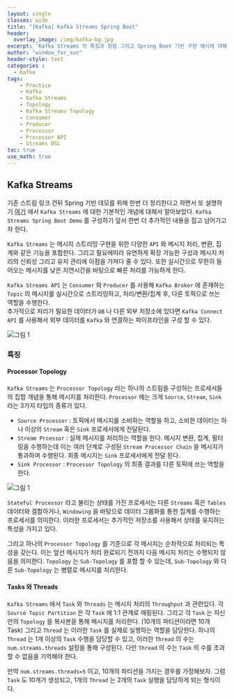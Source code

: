 ```yaml
--- 
layout: single
classes: wide
title: "[Kafka] Kafka Streams Spring Boot"
header:
  overlay_image: /img/kafka-bg.jpg
excerpt: 'Kafka Streams 의 특징과 장점 그리고 Spring Boot 기반 구현 예시에 대해 알아보자'
author: "window_for_sun"
header-style: text
categories :
  - Kafka
tags:
    - Practice
    - Kafka
    - Kafka Streams
    - Topology
    - Kafka Streams Topology
    - Consumer
    - Producer
    - Processor
    - Processor API
    - Streams DSL
toc: true
use_math: true
---  
```


## Kafka Streams
기존 스트림 링크 건뒤 Spring 기반 데모를 위해 한번 더 정리한다고 하면서 또 설명하기
[여기]() 
에서 `Kafka Streams` 에 대한 기본적인 개념에 대해서 알아보았다. 
`Kafka Streams Spring Boot Demo` 를 구성하기 앞서 한번 더 추가적인 내용을 집고 넘어가고자 한다.  

`Kafka Streams` 는 메시지 스트리밍 구현을 위한 다양한 `API` 와 메시지 처리, 변환, 집계와 같은 기능을 포함한다. 
그리고 필요에따라 유연하게 확장 가능한 구성과 메시지 처리의 신뢰성 그리고 유지 관리에 이점을 가져다 줄 수 있다. 
또한 실시간으로 무한히 들어오는 메시지를 낮은 지연시간을 바탕으로 빠른 처리를 가능하게 한다.

`Kafka Streams API` 는 `Consumer` 와 `Producer` 를 사용해 `Kafka Broker` 에 존재하는 `Topic` 의 메시지를
실시간으로 스트리밍하고, 처리/변환/집계 후, 다른 토픽으로 쓰는 역할을 수행한다.  
추가적으로 처리가 필요한 데이터가 `DB` 나 다른 외부 저장소에 있다면 `Kafka Connect API` 를 사용해서 외부 데이터를 `Kafka` 와 연결하는 파이프라인을 구성 할 수 있다.   

![그림 1]({{site.baseurl}}/img/kafka/kafka-streams-spring-boot-1.drawio.png)



### 특징

#### Processor Topology
`Kafka Streams` 는 `Processor Topology` 라는
하나의 스트림을 구성하는 프로세서들의 집합 개념을 통해 메시지를 처리한다.
`Processor` 에는 크게 `Source`, `Stream`, `Sink` 라는 3가지 타입의 종류가 있다.

- `Source Processor` : 토픽에서 메시지를 소비하는 역할을 하고, 소비한 데이터는 하나 이상의 `Stream` 혹은 `Sink` 프로세서에게 전달된다.
- `Stream Prcessor` : 실제 메시지를 처리하는 역할을 한다. 메시지 변환, 집계, 필터링을 수행하는데 이는 여러 단계로 구성된 `Stream Processor Chain` 을 메시지가 통과하며 수행된다. 최종 메시지는 `Sink` 프로세서에게 전달 된다.
- `Sink Processor` : `Processor Topology` 의 최종 결과를 다른 토픽에 쓰는 역할을 한다.

![그림 1]({{site.baseurl}}/img/kafka/kafka-streams-spring-boot-2.drawio.png)


`Stateful Processor` 라고 불리는 상태를 가진 프로세서는 다른 `Streams` 혹은 `Tables` 데이터와 결합하거나,
`Windowing` 을 바탕으로 데이터 그룹화를 통한 집계를 수행하는 프로세서를 의미한다.
이러한 프로세서는 추가적인 저장소를 사용해서 상태를 유지하는 특성을 가지고 있다.

그리고 하나의 `Processor Topology` 를 기준으로 각 메시지는 순차적으로 처리되는 특성을 갖는다.
이는 앞선 메시지가 처리 완료되기 전까지 다음 메시지 처리는 수행되지 않음을 의미한다.
`Topology` 는 `Sub-Topology` 를 포함 할 수 있는데,
`Sub-Topology` 와 다른 `Sub-Topology` 는 병렬로 메시지를 처리한다.


#### Tasks 와 Threads
`Kafka Streams` 에서 `Task` 와 `Threads` 는 메시지 처리의 `Throughput` 과 관련있다.
각 `Source Topic Partition` 은 각 `Task` 에 1:1 관계로 매핑된다.
그리고 각 `Task` 는 자신만의 `Topology` 을 복사본을 통해 메시지를 처리한다. (10개의 파티션이라면 10개 Task)
그리고 `Thread` 는 이러한 `Task` 를 실제로 실행하는 역할을 담당한다.
하나의 `Thread` 는 1개 이상의 `Task` 수행을 담당할 수 있고,
이러한 `Thread` 의 수는 `num.streams.threads` 설정을 통해 구성된다.
다만 `Thread` 의 수는 `Task` 의 수를 초과 할 수 없음을 기억해야 한다.

만약 `num.streams.threads=5` 이고, 10개의 파티션을 가지는 경우를 가정해보자.
그럼 `Task` 도 10개가 생성되고, 1개의 `Thread` 는 2개의 `Task` 실행을 담당하게 되는 형식이다.
